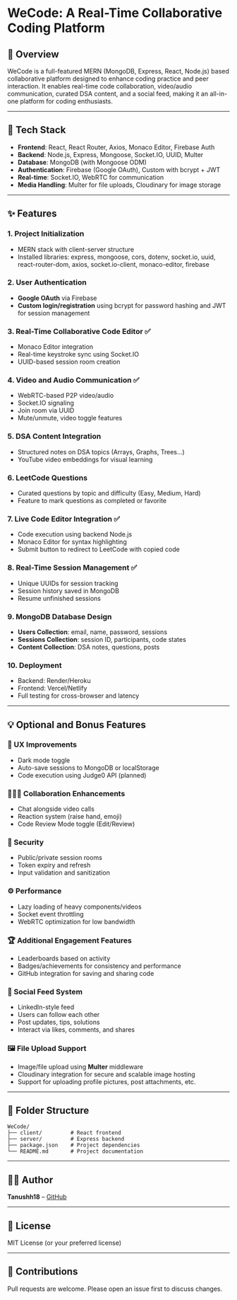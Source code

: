 # WeCode: A Real-Time Collaborative Coding Platform

## 🚀 Overview
WeCode is a full-featured MERN (MongoDB, Express, React, Node.js) based collaborative platform designed to enhance coding practice and peer interaction. It enables real-time code collaboration, video/audio communication, curated DSA content, and a social feed, making it an all-in-one platform for coding enthusiasts.

---

## 🔧 Tech Stack
- **Frontend**: React, React Router, Axios, Monaco Editor, Firebase Auth
- **Backend**: Node.js, Express, Mongoose, Socket.IO, UUID, Multer
- **Database**: MongoDB (with Mongoose ODM)
- **Authentication**: Firebase (Google OAuth), Custom with bcrypt + JWT
- **Real-time**: Socket.IO, WebRTC for communication
- **Media Handling**: Multer for file uploads, Cloudinary for image storage

---

## ✨ Features

### 1. Project Initialization
- MERN stack with client-server structure
- Installed libraries: express, mongoose, cors, dotenv, socket.io, uuid, react-router-dom, axios, socket.io-client, monaco-editor, firebase

### 2. User Authentication
- **Google OAuth** via Firebase
- **Custom login/registration** using bcrypt for password hashing and JWT for session management

### 3. Real-Time Collaborative Code Editor ✅
- Monaco Editor integration
- Real-time keystroke sync using Socket.IO
- UUID-based session room creation

### 4. Video and Audio Communication ✅
- WebRTC-based P2P video/audio
- Socket.IO signaling
- Join room via UUID
- Mute/unmute, video toggle features

### 5. DSA Content Integration
- Structured notes on DSA topics (Arrays, Graphs, Trees...)
- YouTube video embeddings for visual learning

### 6. LeetCode Questions
- Curated questions by topic and difficulty (Easy, Medium, Hard)
- Feature to mark questions as completed or favorite

### 7. Live Code Editor Integration ✅
- Code execution using backend Node.js
- Monaco Editor for syntax highlighting
- Submit button to redirect to LeetCode with copied code

### 8. Real-Time Session Management ✅
- Unique UUIDs for session tracking
- Session history saved in MongoDB
- Resume unfinished sessions

### 9. MongoDB Database Design
- **Users Collection**: email, name, password, sessions
- **Sessions Collection**: session ID, participants, code states
- **Content Collection**: DSA notes, questions, posts

### 10. Deployment
- Backend: Render/Heroku
- Frontend: Vercel/Netlify
- Full testing for cross-browser and latency

---

## 💡 Optional and Bonus Features

### 🎨 UX Improvements
- Dark mode toggle
- Auto-save sessions to MongoDB or localStorage
- Code execution using Judge0 API (planned)

### 🧑‍🤝‍🧑 Collaboration Enhancements
- Chat alongside video calls
- Reaction system (raise hand, emoji)
- Code Review Mode toggle (Edit/Review)

### 🔐 Security
- Public/private session rooms
- Token expiry and refresh
- Input validation and sanitization

### ⚙️ Performance
- Lazy loading of heavy components/videos
- Socket event throttling
- WebRTC optimization for low bandwidth

### 🏆 Additional Engagement Features
- Leaderboards based on activity
- Badges/achievements for consistency and performance
- GitHub integration for saving and sharing code

### 📰 Social Feed System
- LinkedIn-style feed
- Users can follow each other
- Post updates, tips, solutions
- Interact via likes, comments, and shares

### 🖼️ File Upload Support
- Image/file upload using **Multer** middleware
- Cloudinary integration for secure and scalable image hosting
- Support for uploading profile pictures, post attachments, etc.

---

## 📌 Folder Structure
```
WeCode/
├── client/         # React frontend
├── server/         # Express backend
├── package.json    # Project dependencies
└── README.md       # Project documentation
```

---

## 👨‍💻 Author
**Tanushh18** – [GitHub](https://github.com/Tanushh18)

---

## 📃 License
MIT License (or your preferred license)

---

## 🙌 Contributions
Pull requests are welcome. Please open an issue first to discuss changes.

